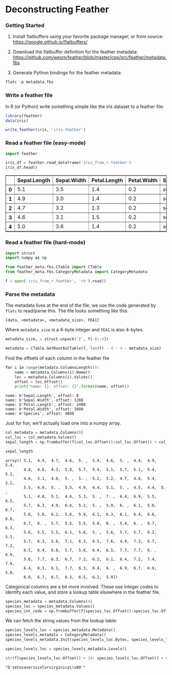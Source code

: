 
# Deconstructing Feather

### Getting Started
1. Install flatbuffers using your favorite package manager, or from source:
https://google.github.io/flatbuffers/

2. Download the flatbuffer definition for the feather metadata: https://github.com/wesm/feather/blob/master/cpp/src/feather/metadata.fbs

3. Generate Python bindings for the feather metadata:
```Python
flatc -p metadata.fbs
```

### Write a feather file
In R (or Python) write something simple like the iris dataset to a feather file:
```R
library(feather)
data(iris)

write_feather(iris, 'iris.feather')
```

### Read a feather file (easy-mode)


```python
import feather
```


```python
iris_df = feather.read_dataframe('iris_from_r.feather')
iris_df.head()
```




<div>
<table border="1" class="dataframe">
  <thead>
    <tr style="text-align: right;">
      <th></th>
      <th>Sepal.Length</th>
      <th>Sepal.Width</th>
      <th>Petal.Length</th>
      <th>Petal.Width</th>
      <th>Species</th>
    </tr>
  </thead>
  <tbody>
    <tr>
      <th>0</th>
      <td>5.1</td>
      <td>3.5</td>
      <td>1.4</td>
      <td>0.2</td>
      <td>setosa</td>
    </tr>
    <tr>
      <th>1</th>
      <td>4.9</td>
      <td>3.0</td>
      <td>1.4</td>
      <td>0.2</td>
      <td>setosa</td>
    </tr>
    <tr>
      <th>2</th>
      <td>4.7</td>
      <td>3.2</td>
      <td>1.3</td>
      <td>0.2</td>
      <td>setosa</td>
    </tr>
    <tr>
      <th>3</th>
      <td>4.6</td>
      <td>3.1</td>
      <td>1.5</td>
      <td>0.2</td>
      <td>setosa</td>
    </tr>
    <tr>
      <th>4</th>
      <td>5.0</td>
      <td>3.6</td>
      <td>1.4</td>
      <td>0.2</td>
      <td>setosa</td>
    </tr>
  </tbody>
</table>
</div>



### Read a feather file (hard-mode)


```python
import struct
import numpy as np

from feather_meta.fbs.CTable import CTable
from feather_meta.fbs.CategoryMetadata import CategoryMetadata
```


```python
f = open('iris_from_r.feather', 'rb').read()
```

### Parse the metadata

The metadata lives at the end of the file, we use the code generated by `flatc` to read/parse this. The file looks something like this:

`[data, <metadata>, <metadata_size>, FEA1]`

Where `metadata_size` is a 4-byte integer and `FEA1` is also 4-bytes.


```python
metadata_size, = struct.unpack('I', f[-8:-4])
```


```python
metadata = CTable.GetRootAsCTable(f, len(f) - 4 - 4 - metadata_size)
```

Find the offsets of each column in the feather file


```python
for i in range(metadata.ColumnsLength()):
    name = metadata.Columns(i).Name()
    loc = metadata.Columns(i).Values()
    offset = loc.Offset()
    print("name: {}, offset: {}".format(name, offset))
```

    name: b'Sepal.Length', offset: 8
    name: b'Sepal.Width', offset: 1208
    name: b'Petal.Length', offset: 2408
    name: b'Petal.Width', offset: 3608
    name: b'Species', offset: 4808


Just for fun, we'll actually load one into a numpy array.


```python
col_metadata = metadata.Columns(0)
col_loc = col_metadata.Values()
sepal_length = np.frombuffer(f[col_loc.Offset():col_loc.Offset() + col_loc.TotalBytes()], dtype=np.double)
```


```python
sepal_length
```




    array([ 5.1,  4.9,  4.7,  4.6,  5. ,  5.4,  4.6,  5. ,  4.4,  4.9,  5.4,
            4.8,  4.8,  4.3,  5.8,  5.7,  5.4,  5.1,  5.7,  5.1,  5.4,  5.1,
            4.6,  5.1,  4.8,  5. ,  5. ,  5.2,  5.2,  4.7,  4.8,  5.4,  5.2,
            5.5,  4.9,  5. ,  5.5,  4.9,  4.4,  5.1,  5. ,  4.5,  4.4,  5. ,
            5.1,  4.8,  5.1,  4.6,  5.3,  5. ,  7. ,  6.4,  6.9,  5.5,  6.5,
            5.7,  6.3,  4.9,  6.6,  5.2,  5. ,  5.9,  6. ,  6.1,  5.6,  6.7,
            5.6,  5.8,  6.2,  5.6,  5.9,  6.1,  6.3,  6.1,  6.4,  6.6,  6.8,
            6.7,  6. ,  5.7,  5.5,  5.5,  5.8,  6. ,  5.4,  6. ,  6.7,  6.3,
            5.6,  5.5,  5.5,  6.1,  5.8,  5. ,  5.6,  5.7,  5.7,  6.2,  5.1,
            5.7,  6.3,  5.8,  7.1,  6.3,  6.5,  7.6,  4.9,  7.3,  6.7,  7.2,
            6.5,  6.4,  6.8,  5.7,  5.8,  6.4,  6.5,  7.7,  7.7,  6. ,  6.9,
            5.6,  7.7,  6.3,  6.7,  7.2,  6.2,  6.1,  6.4,  7.2,  7.4,  7.9,
            6.4,  6.3,  6.1,  7.7,  6.3,  6.4,  6. ,  6.9,  6.7,  6.9,  5.8,
            6.8,  6.7,  6.7,  6.3,  6.5,  6.2,  5.9])



Categorical columns are a bit more involved. These use integer codes to identify each value, and store a lookup table elsewhere in the feather file.


```python
species_metadata = metadata.Columns(4)
species_loc = species_metadata.Values()
species_int_code = np.frombuffer(f[species_loc.Offset():species_loc.Offset() + species_loc.TotalBytes()], dtype=np.int32)
```

We can fetch the string values from the lookup table:


```python
species_levels_loc = species_metadata.Metadata()
species_levels_metadata = CategoryMetadata()
species_levels_metadata.Init(species_levels_loc.Bytes, species_levels_loc.Pos)
```


```python
species_levels_loc = species_levels_metadata.Levels()
```


```python
str(f[species_levels_loc.Offset() + 16: species_levels_loc.Offset() + species_levels_loc.TotalBytes() - 6])
```




    "b'setosaversicolorvirginica\\x00'"


